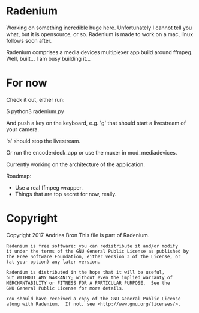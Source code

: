 # Radenium

Working on something incredible huge here. Unfortunately I cannot tell you what, but it is opensource, or so.
Radenium is made to work on a mac, linux follows soon after.

Radenium comprises a media devices multiplexer app build around ffmpeg. Well, built... I am busy building it...


# For now

Check it out, either run:

$ python3 radenium.py

And push a key on the keyboard, e.g. 'g' that should start a livestream of your camera.

's' should stop the livestream.

Or run the encoderdeck_app or use the muxer in mod_mediadevices.


Currently working on the architecture of the application.

Roadmap:
- Use a real ffmpeg wrapper.
- Things that are top secret for now, really.


# Copyright

Copyright 2017 Andries Bron
This file is part of Radenium.

    Radenium is free software: you can redistribute it and/or modify
    it under the terms of the GNU General Public License as published by
    the Free Software Foundation, either version 3 of the License, or
    (at your option) any later version.

    Radenium is distributed in the hope that it will be useful,
    but WITHOUT ANY WARRANTY; without even the implied warranty of
    MERCHANTABILITY or FITNESS FOR A PARTICULAR PURPOSE.  See the
    GNU General Public License for more details.

    You should have received a copy of the GNU General Public License
    along with Radenium.  If not, see <http://www.gnu.org/licenses/>.
